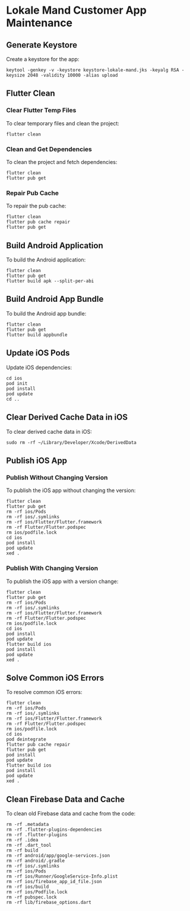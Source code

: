 # Lokale Mand Customer App Maintenance

## Generate Keystore

Create a keystore for the app:

```shell
keytool -genkey -v -keystore keystore-lokale-mand.jks -keyalg RSA -keysize 2048 -validity 10000 -alias upload
```

## Flutter Clean

### Clear Flutter Temp Files

To clear temporary files and clean the project:

```shell
flutter clean
```

### Clean and Get Dependencies

To clean the project and fetch dependencies:

```shell
flutter clean
flutter pub get
```

### Repair Pub Cache

To repair the pub cache:

```shell
flutter clean
flutter pub cache repair
flutter pub get
```

## Build Android Application

To build the Android application:

```shell
flutter clean
flutter pub get
flutter build apk --split-per-abi
```

## Build Android App Bundle

To build the Android app bundle:

```shell
flutter clean
flutter pub get
flutter build appbundle
```

## Update iOS Pods

Update iOS dependencies:

```shell
cd ios
pod init
pod install
pod update
cd ..
```

## Clear Derived Cache Data in iOS

To clear derived cache data in iOS:

```shell
sudo rm -rf ~/Library/Developer/Xcode/DerivedData
```

## Publish iOS App

### Publish Without Changing Version

To publish the iOS app without changing the version:

```shell
flutter clean
flutter pub get 
rm -rf ios/Pods
rm -rf ios/.symlinks
rm -rf ios/Flutter/Flutter.framework
rm -rf Flutter/Flutter.podspec
rm ios/podfile.lock
cd ios 
pod install 
pod update 
xed .
```

### Publish With Changing Version

To publish the iOS app with a version change:

```shell
flutter clean
flutter pub get 
rm -rf ios/Pods
rm -rf ios/.symlinks
rm -rf ios/Flutter/Flutter.framework
rm -rf Flutter/Flutter.podspec
rm ios/podfile.lock
cd ios 
pod install 
pod update 
flutter build ios
pod install 
pod update 
xed .
```

## Solve Common iOS Errors

To resolve common iOS errors:

```shell
flutter clean
rm -rf ios/Pods
rm -rf ios/.symlinks
rm -rf ios/Flutter/Flutter.framework
rm -rf Flutter/Flutter.podspec
rm ios/podfile.lock
cd ios 
pod deintegrate
flutter pub cache repair
flutter pub get 
pod install 
pod update 
flutter build ios
pod install 
pod update
xed .
```

## Clean Firebase Data and Cache

To clean old Firebase data and cache from the code:

```shell
rm -rf .metadata
rm -rf .flutter-plugins-dependencies
rm -rf .flutter-plugins
rm -rf .idea
rm -rf .dart_tool
rm -rf build
rm -rf android/app/google-services.json
rm -rf android/.gradle
rm -rf ios/.symlinks
rm -rf ios/Pods
rm -rf ios/Runner/GoogleService-Info.plist
rm -rf ios/firebase_app_id_file.json
rm -rf ios/build
rm -rf ios/Podfile.lock
rm -rf pubspec.lock
rm -rf lib/firebase_options.dart
```
